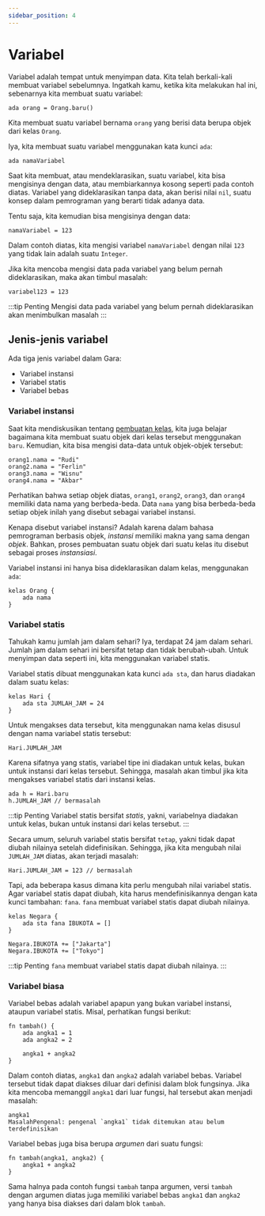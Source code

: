 ```yaml
---
sidebar_position: 4
---
```


# Variabel

Variabel adalah tempat untuk menyimpan data. Kita telah berkali-kali membuat variabel sebelumnya. Ingatkah kamu, ketika kita melakukan hal ini, sebenarnya kita membuat suatu variabel:

```gara
ada orang = Orang.baru()
```

Kita membuat suatu variabel bernama `orang` yang berisi data berupa objek dari kelas `Orang`.

Iya, kita membuat suatu variabel menggunakan kata kunci `ada`:

```gara
ada namaVariabel
```

Saat kita membuat, atau mendeklarasikan, suatu variabel, kita bisa mengisinya dengan data, atau membiarkannya kosong seperti pada contoh diatas. Variabel yang dideklarasikan tanpa data, akan berisi nilai `nil`, suatu konsep dalam pemrograman yang berarti tidak adanya data.

Tentu saja, kita kemudian bisa mengisinya dengan data:

```gara
namaVariabel = 123
```

Dalam contoh diatas, kita mengisi variabel `namaVariabel` dengan nilai `123` yang tidak lain adalah suatu `Integer`.

Jika kita mencoba mengisi data pada variabel yang belum pernah dideklarasikan, maka akan timbul masalah:

```gara
variabel123 = 123
```

:::tip Penting
Mengisi data pada variabel yang belum pernah dideklarasikan akan menimbulkan masalah
:::

## Jenis-jenis variabel

Ada tiga jenis variabel dalam Gara:

- Variabel instansi
- Variabel statis
- Variabel bebas

### Variabel instansi

Saat kita mendiskusikan tentang [pembuatan kelas](/docs/kelas/membuat-kelasmu-sendiri), kita juga belajar bagaimana kita membuat suatu objek dari kelas tersebut menggunakan `baru`. Kemudian, kita bisa mengisi data-data untuk objek-objek tersebut:

```gara
orang1.nama = "Rudi"
orang2.nama = "Ferlin"
orang3.nama = "Wisnu"
orang4.nama = "Akbar"
```

Perhatikan bahwa setiap objek diatas, `orang1`, `orang2`, `orang3`, dan `orang4` memiliki data nama yang berbeda-beda. Data `nama` yang bisa berbeda-beda setiap objek inilah yang disebut sebagai variabel instansi.

Kenapa disebut variabel instansi? Adalah karena dalam bahasa pemrograman berbasis objek, _instansi_ memiliki makna yang sama dengan _objek_. Bahkan, proses pembuatan suatu objek dari suatu kelas itu disebut sebagai proses _instansiasi_.

Variabel instansi ini hanya bisa dideklarasikan dalam kelas, menggunakan `ada`:

```gara
kelas Orang {
    ada nama
}
```

### Variabel statis

Tahukah kamu jumlah jam dalam sehari? Iya, terdapat 24 jam dalam sehari. Jumlah jam dalam sehari ini bersifat tetap dan tidak berubah-ubah. Untuk menyimpan data seperti ini, kita menggunakan variabel statis.

Variabel statis dibuat menggunakan kata kunci `ada sta`, dan harus diadakan dalam suatu kelas:

```gara
kelas Hari {
    ada sta JUMLAH_JAM = 24
}
```

Untuk mengakses data tersebut, kita menggunakan nama kelas disusul dengan nama variabel statis tersebut:

```gara
Hari.JUMLAH_JAM
```

Karena sifatnya yang statis, variabel tipe ini diadakan untuk kelas, bukan untuk instansi dari kelas tersebut. Sehingga, masalah akan timbul jika kita mengakses variabel statis dari instansi kelas.

```gara
ada h = Hari.baru
h.JUMLAH_JAM // bermasalah
```

:::tip Penting
Variabel statis bersifat _statis_, yakni, variabelnya diadakan untuk kelas, bukan untuk instansi dari kelas tersebut.
:::

Secara umum, seluruh variabel statis bersifat `tetap`, yakni tidak dapat diubah nilainya setelah didefinisikan. Sehingga, jika kita mengubah nilai `JUMLAH_JAM` diatas, akan terjadi masalah:

```gara
Hari.JUMLAH_JAM = 123 // bermasalah
```

Tapi, ada beberapa kasus dimana kita perlu mengubah nilai variabel statis. Agar variabel statis dapat diubah, kita harus mendefinisikannya dengan kata kunci tambahan: `fana`. `fana` membuat variabel statis dapat diubah nilainya.

```gara
kelas Negara {
    ada sta fana IBUKOTA = []
}

Negara.IBUKOTA += ["Jakarta"]
Negara.IBUKOTA += ["Tokyo"]
```

:::tip Penting
`fana` membuat variabel statis dapat diubah nilainya.
:::

### Variabel biasa

Variabel bebas adalah variabel apapun yang bukan variabel instansi, ataupun variabel statis. Misal, perhatikan fungsi berikut:

```gara title="Fungsi tambah tanpa argumen"
fn tambah() {
    ada angka1 = 1
    ada angka2 = 2

    angka1 + angka2
}
```

Dalam contoh diatas, `angka1` dan `angka2` adalah variabel bebas. Variabel tersebut tidak dapat diakses diluar dari definisi dalam blok fungsinya. Jika kita mencoba memanggil `angka1` dari luar fungsi, hal tersebut akan menjadi masalah:

```gara
angka1
MasalahPengenal: pengenal `angka1` tidak ditemukan atau belum terdefinisikan
```

Variabel bebas juga bisa berupa _argumen_ dari suatu fungsi:

```gara title="Fungsi tambah dengan argumen"
fn tambah(angka1, angka2) {
    angka1 + angka2
}
```

Sama halnya pada contoh fungsi `tambah` tanpa argumen, versi `tambah` dengan argumen diatas juga memiliki variabel bebas `angka1` dan `angka2` yang hanya bisa diakses dari dalam blok `tambah`.
